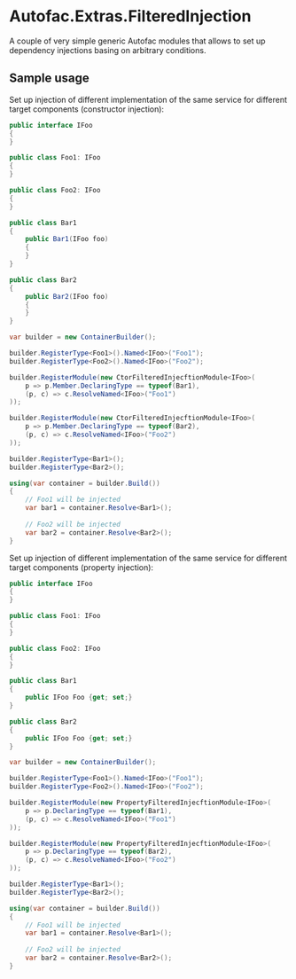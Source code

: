 # Autofac.Extras.FilteredInjection

A couple of very simple generic Autofac modules that allows to set up dependency injections basing on arbitrary conditions.

## Sample usage

Set up injection of different implementation of the same service for different target components (constructor injection):

```csharp
public interface IFoo
{
}

public class Foo1: IFoo
{
}

public class Foo2: IFoo
{
}

public class Bar1
{
    public Bar1(IFoo foo)
    {
    }
}

public class Bar2
{
    public Bar2(IFoo foo)
    {
    }
}

var builder = new ContainerBuilder();

builder.RegisterType<Foo1>().Named<IFoo>("Foo1");
builder.RegisterType<Foo2>().Named<IFoo>("Foo2");

builder.RegisterModule(new CtorFilteredInjecftionModule<IFoo>(
    p => p.Member.DeclaringType == typeof(Bar1),
    (p, c) => c.ResolveNamed<IFoo>("Foo1")
));

builder.RegisterModule(new CtorFilteredInjecftionModule<IFoo>(
    p => p.Member.DeclaringType == typeof(Bar2),
    (p, c) => c.ResolveNamed<IFoo>("Foo2")
));

builder.RegisterType<Bar1>();
builder.RegisterType<Bar2>();

using(var container = builder.Build())
{
    // Foo1 will be injected
    var bar1 = container.Resolve<Bar1>();
    
    // Foo2 will be injected
    var bar2 = container.Resolve<Bar2>();
}
```

Set up injection of different implementation of the same service for different target components (property injection):

```csharp
public interface IFoo
{
}

public class Foo1: IFoo
{
}

public class Foo2: IFoo
{
}

public class Bar1
{
    public IFoo Foo {get; set;}
}

public class Bar2
{
    public IFoo Foo {get; set;}
}

var builder = new ContainerBuilder();

builder.RegisterType<Foo1>().Named<IFoo>("Foo1");
builder.RegisterType<Foo2>().Named<IFoo>("Foo2");

builder.RegisterModule(new PropertyFilteredInjecftionModule<IFoo>(
    p => p.DeclaringType == typeof(Bar1),
    (p, c) => c.ResolveNamed<IFoo>("Foo1")
));

builder.RegisterModule(new PropertyFilteredInjecftionModule<IFoo>(
    p => p.DeclaringType == typeof(Bar2),
    (p, c) => c.ResolveNamed<IFoo>("Foo2")
));

builder.RegisterType<Bar1>();
builder.RegisterType<Bar2>();

using(var container = builder.Build())
{
    // Foo1 will be injected
    var bar1 = container.Resolve<Bar1>();
    
    // Foo2 will be injected
    var bar2 = container.Resolve<Bar2>();
}
```


